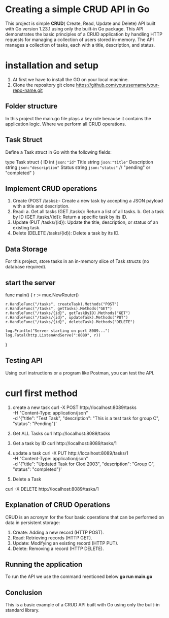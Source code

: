 # Creating a simple CRUD API in Go

This project is simple **CRUD**( Create, Read, Update and Delete) API built with Go version 1.23.1 using only the built-in Go package. This API demonstrates the basic principles of a CRUD application by handling HTTP requests for managing a collection of users stored in-memory. The API manages a collection of tasks, each with a title, description, and status.

# installation and setup
1. At first we have to install the GO on your local machine.
2. Clone the repository  git clone https://github.com/yourusername/your-repo-name.git 

## Folder structure

In this project the main.go file plays a key role because it contains the application logic. Where we perform all CRUD operations.

## Task Struct

Define a Task struct in Go with the following fields:


type Task struct {
    ID          int    `json:"id"`
    Title       string `json:"title"`
    Description string `json:"description"`
    Status      string `json:"status"`  // "pending" or "completed"
}

## Implement CRUD operations

1. Create (POST /tasks):- Create a new task by accepting a JSON payload with a title and description.
2. Read:
a. Get all tasks (GET /tasks): Return a list of all tasks.
b. Get a task by ID (GET /tasks/{id}): Return a specific task by its ID.
3. Update (PUT /tasks/{id}): Update the title, description, or status of an existing task.
4. Delete (DELETE /tasks/{id}): Delete a task by its ID.

## Data Storage

For this project, store tasks in an in-memory slice of Task structs (no database required).

## start the server
func main() {
	r := mux.NewRouter()

	r.HandleFunc("/tasks", createTask).Methods("POST")
	r.HandleFunc("/tasks", getTasks).Methods("GET")
	r.HandleFunc("/tasks/{id}", getTaskByID).Methods("GET")
	r.HandleFunc("/tasks/{id}", updateTask).Methods("PUT")
	r.HandleFunc("/tasks/{id}", deleteTask).Methods("DELETE")

	log.Println("Server starting on port 8089...")
	log.Fatal(http.ListenAndServe(":8089", r))
}

## Testing API
Using curl instructions or a program like Postman, you can test the API.
# curl first method
1. create a new task
curl -X POST http://localhost:8089/tasks \
-H "Content-Type: application/json" \
-d '{"title": "Test Task", "description": "This is a test task for group C", "status": "Pending"}'

2. Get ALL Tasks
curl http://localhost:8089/tasks

3. Get a task by ID
curl http://localhost:8089/tasks/1

4. update a task
curl -X PUT http://localhost:8089/tasks/1 \
-H "Content-Type: application/json" \
-d '{"title": "Updated Task for Clod 2003", "description": "Group C", "status": "completed"}'

5. Delete a Task

curl -X DELETE http://localhost:8089/tasks/1

## Explanation of CRUD Operations
CRUD is an acronym for the four basic operations that can be performed on data in persistent storage:

1. Create: Adding a new record (HTTP POST).
2. Read: Retrieving records (HTTP GET).
3. Update: Modifying an existing record (HTTP PUT).
4. Delete: Removing a record (HTTP DELETE).

## Running the application
 To run the API we use the command mentioned below
**go run main.go**

## Conclusion
This is a basic example of a CRUD API built with Go using only the built-in standard library.


